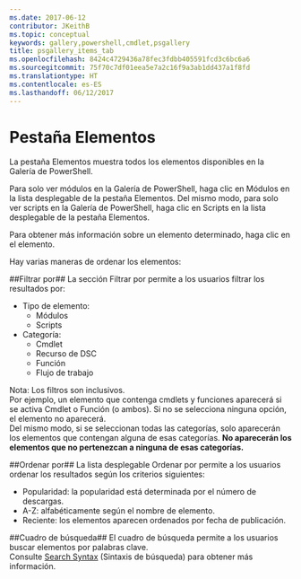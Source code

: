 ```yaml
---
ms.date: 2017-06-12
contributor: JKeithB
ms.topic: conceptual
keywords: gallery,powershell,cmdlet,psgallery
title: psgallery_items_tab
ms.openlocfilehash: 8424c4729436a78fec3fdbb405591fcd3c6bc6a6
ms.sourcegitcommit: 75f70c7df01eea5e7a2c16f9a3ab1dd437a1f8fd
ms.translationtype: HT
ms.contentlocale: es-ES
ms.lasthandoff: 06/12/2017
---
```

<a name="items-tab"></a>Pestaña Elementos
==========

La pestaña Elementos muestra todos los elementos disponibles en la Galería de PowerShell.

Para solo ver módulos en la Galería de PowerShell, haga clic en Módulos en la lista desplegable de la pestaña Elementos.  Del mismo modo, para solo ver scripts en la Galería de PowerShell, haga clic en Scripts en la lista desplegable de la pestaña Elementos.  

Para obtener más información sobre un elemento determinado, haga clic en el elemento.

Hay varias maneras de ordenar los elementos:

##<a name="filter-by"></a>Filtrar por##
La sección Filtrar por permite a los usuarios filtrar los resultados por:
* Tipo de elemento:
    * Módulos
    * Scripts
* Categoría:
    * Cmdlet
    * Recurso de DSC
    * Función
    * Flujo de trabajo

Nota: Los filtros son inclusivos.  
Por ejemplo, un elemento que contenga cmdlets y funciones aparecerá si se activa Cmdlet o Función (o ambos).  Si no se selecciona ninguna opción, el elemento no aparecerá.  
Del mismo modo, si se seleccionan todas las categorías, solo aparecerán los elementos que contengan alguna de esas categorías. **No aparecerán los elementos que no pertenezcan a ninguna de esas categorías.**

##<a name="sort-by"></a>Ordenar por## 
La lista desplegable Ordenar por permite a los usuarios ordenar los resultados según los criterios siguientes:
* Popularidad: la popularidad está determinada por el número de descargas.
* A-Z: alfabéticamente según el nombre de elemento.
* Reciente: los elementos aparecen ordenados por fecha de publicación.


##<a name="search-box"></a>Cuadro de búsqueda##
El cuadro de búsqueda permite a los usuarios buscar elementos por palabras clave.  
Consulte [Search Syntax](./psgallery_search_syntax.md) (Sintaxis de búsqueda) para obtener más información.

